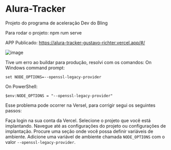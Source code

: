 # Alura-Tracker
 Projeto do programa de aceleração Dev do Bling

 Para rodar o projeto: npm rum serve

APP Publicado: https://alura-tracker-gustavo-richter.vercel.app/#/

![image](https://github.com/gustavorichter/Alura-Tracker/assets/11951380/9b30dd72-484a-4781-a7ce-235aa85b764a)


Tive um erro ao buildar para produção, resolvi com os comandos:
On Windows command prompt:

```set NODE_OPTIONS=--openssl-legacy-provider```

On PowerShell:

```$env:NODE_OPTIONS = "--openssl-legacy-provider"```


Esse problema pode ocorrer na Versel, para corrigir segui os seguintes passos:

Faça login na sua conta da Vercel.
Selecione o projeto que você está implantando.
Navegue até as configurações do projeto ou configurações de implantação.
Procure uma seção onde você possa definir variáveis de ambiente.
Adicione uma variável de ambiente chamada ```NODE_OPTIONS``` com o valor ```--openssl-legacy-provider```.